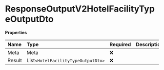 # ResponseOutputV2HotelFacilityTypeOutputDto

**Properties**

| Name   | Type                               | Required | Description |
| :----- | :--------------------------------- | :------- | :---------- |
| Meta   | Meta                               | ❌       |             |
| Result | List`<HotelFacilityTypeOutputDto>` | ❌       |             |

<!-- This file was generated by liblab | https://liblab.com/ -->
